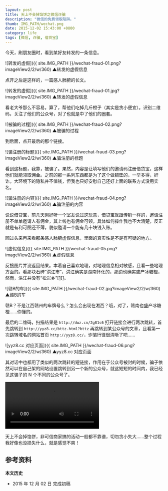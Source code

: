 ```yaml
---
layout: post
title: 天上不会掉馅饼之微信诈骗
description: "微信的免费领取陷阱。"
thumb: IMG_PATH/wechat.png
date: 2015-12-02 15:43:00 +0800
category: life
tags: [微信, 诈骗, 借贷宝]
---
```


今天，刷朋友圈时，看到某好友转发的一条信息。

![转发的虚假]({{ site.IMG_PATH }}/wechat-fraud-01.png?imageView2/2/w/360)
&#9650;转发的虚假信息

点开之后是这样的，一篇感人肺腑的长文。

![转发的虚假]({{ site.IMG_PATH }}/wechat-fraud-01.jpg?imageView2/2/w/360)
&#9650;转发的虚假信息

看老大爷那么不容易，算了，帮他们吃掉几斤橙子（其实是贪小便宜）。识别二维码，关注了他们的公众号，对了也就是中了他们的圈套。

![被骗的过程]({{ site.IMG_PATH }}/wechat-fraud-02.png?imageView2/2/w/360)
&#9650;被骗的过程

到后面，点开最后的那个链接。

![骗注册的标题]({{ site.IMG_PATH }}/wechat-fraud-03.png?imageView2/2/w/360)
&#9650;骗注册的标题

看到这标题，我靠，被骗了。果然，内容是让填写他们的邀请码注册借贷宝，这样他们就能领取佣金。之前的那一系列东西都是为了这个做铺垫的，一举多得，奸诈。大环境下的隐私并不值钱，但我也只好安慰自己还好上面的联系方式没用实名。

![骗注册的内容]({{ site.IMG_PATH }}/wechat-fraud-04.png?imageView2/2/w/360)
&#9650;骗注册的内容

说说借贷宝，前几天刚好听一个室友说过这玩意，借贷宝就跟传销一样的，邀请注册不单单邀请人有佣金，其上线也有佣金可领，具体如何操作我也不大清楚，反正就是有利可图还不薄，貌似邀请一个能有几十块钱入账。

回过头来再来看那条感人肺腑虚假信息，里面的真实性是不是有可疑的地方。

![虚假信息]({{ site.IMG_PATH }}/wechat-fraud-05.png?imageView2/2/w/360)
&#9650;虚假信息

反搜图片并没返回结果。本着自己喜欢地理，对地理信息相对敏感，且看一些地理方面的。看那块石碑“洪江市”，洪江确实是湖南怀化的，那边也确实盛产冰糖橙，然而，洪江并没有“松岩乡”[[1]][1]。

![赣B的车]({{ site.IMG_PATH }}/wechat-fraud-02.jpg?imageView2/2/w/360)
&#9650;赣B的车

赣B？不是江西赣州的车牌号么？怎么会出现在湘西？哦，对了，赣南也盛产冰糖橙……你懂的。

最后的二维码，扫描结果是 `http://dwz.cn/2g81s6` 打开链接会进行两次跳转，首先跳转到 `http://yyz8.cc/bttz.html?bttz` 再跳转到某公众号的文章，且看第一次跳转域名的网站首页 `http://yyz8.cc/`，诈骗行径很清晰了吧……

![yyz8.cc 对应页面]({{ site.IMG_PATH }}/wechat-fraud-06.png?imageView2/2/w/360)
&#9650;yyz8.cc 对应页面

其对话中也都用了类似的两次跳转的短链接，作用在于公众号被封的时候，骗子依然可以在自己架的网站设置跳转到另一个新的公众号，就这短短的时间内，我已经见这骗子的 N 个不同的公众号了。

<video class="video" controls style="max-width:360px">
  <source src="{{ site.IMG_PATH }}/wechat-fraud-01.mp4" type="video/mp4" />
  <source src="{{ site.IMG_PATH }}/wechat-fraud-01.webm" type="video/webm" />
  <embed src="{{ site.IMG_PATH }}/flvplayer.swf" allowFullScreen="true" FlashVars="vcastr_file={{ site.IMG_PATH }}/wechat-fraud-01.flv&IsAutoPlay=0&IsContinue=1" quality="high" pluginspage="http://www.macromedia.com/go/getflashplayer" type="application/x-shockwave-flash" width="360" height="540"></embed>  
</video>

天上不会掉馅饼，非可信商家搞的活动一般都不靠谱，切勿贪小失大……整个过程我好像也没损失什么，就是感觉不爽！

## 参考资料

[1]:http://www.hjs.gov.cn/info/iList.jsp?cat_id=10249 "洪江市人民政府-洪江概况"

**本文历史**

* 2015 年 12 月 02 日 完成初稿
